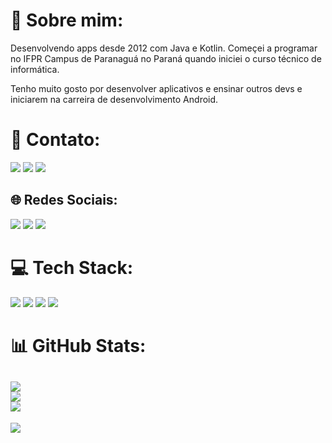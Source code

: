 # 💫 Sobre mim:
Desenvolvendo apps desde 2012 com Java e Kotlin. Começei a programar no IFPR Campus de Paranaguá no Paraná quando iniciei o curso técnico de informática.

Tenho muito gosto por desenvolver aplicativos e ensinar outros devs e iniciarem na carreira de desenvolvimento Android.

# 📧 Contato:

<a href="mailto:kaiqueocanha@hotmail.com"><img src="https://img.shields.io/badge/Gmail-D14836?style=for-the-badge&logo=gmail&logoColor=white"/><a/>
<a href="https://www.linkedin.com/in/kaiqueocanha/"><img src="https://img.shields.io/badge/LinkedIn-0077B5?style=for-the-badge&logo=linkedin&logoColor=white"/><a/>
<a href="https://wa.me/+5541991965121"><img src="https://img.shields.io/badge/WhatsApp-25D366?style=for-the-badge&logo=whatsapp&logoColor=white"/><a/>

## 🌐 Redes Sociais:
<a href="https://instagram.com/kaiqueocanha"><img src="https://img.shields.io/badge/Instagram-E4405F?style=for-the-badge&logo=instagram&logoColor=white"/><a/>
<a href="https://twitter.com/kaiqueocanha"><img src="https://img.shields.io/badge/Twitter-1DA1F2?style=for-the-badge&logo=twitter&logoColor=white"/><a/>
<a href="https://www.youtube.com/c/kaiqueocanha"><img src="https://img.shields.io/badge/YouTube-FF0000?style=for-the-badge&logo=youtube&logoColor=white"/><a/>

# 💻 Tech Stack:
<img src="https://img.shields.io/badge/Android-3DDC84?style=for-the-badge&logo=android&logoColor=white"/> <img src="https://img.shields.io/badge/Kotlin-0095D5?&style=for-the-badge&logo=kotlin&logoColor=white"/>
<img src="https://img.shields.io/badge/Android_Studio-3DDC84?style=for-the-badge&logo=android-studio&logoColor=white"/>
<img src="https://img.shields.io/badge/GitHub-100000?style=for-the-badge&logo=github&logoColor=white"/>

# 📊 GitHub Stats:
![](https://github-readme-stats.vercel.app/api?username=kaiqueocanha&theme=default&hide_border=false&include_all_commits=true&count_private=true)<br/>
![](https://github-readme-streak-stats.herokuapp.com/?user=kaiqueocanha&theme=default&hide_border=false)<br/>
![](https://github-readme-stats.vercel.app/api/top-langs/?username=kaiqueocanha&theme=default&hide_border=false&include_all_commits=true&count_private=true&layout=compact)
---
[![](https://visitcount.itsvg.in/api?id=kaiqueocanha&icon=0&color=0)](https://visitcount.itsvg.in)
